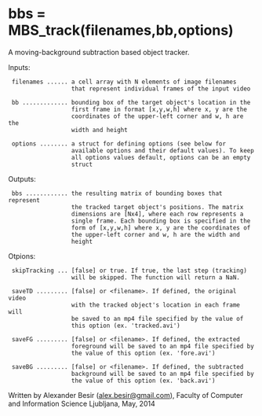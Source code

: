  bbs = MBS_track(filenames,bb,options)
==========================================

  A moving-background subtraction based object tracker.
 
  Inputs:
 
     filenames ...... a cell array with N elements of image filenames
                      that represent individual frames of the input video
 
     bb ............. bounding box of the target object's location in the
                      first frame in format [x,y,w,h] where x, y are the
                      coordinates of the upper-left corner and w, h are the
                      width and height
 
     options ........ a struct for defining options (see below for
                      available options and their default values). To keep
                      all options values default, options can be an empty
                      struct
 
  Outputs:
 
     bbs ............ the resulting matrix of bounding boxes that represent
                      the tracked target object's positions. The matrix
                      dimensions are [Nx4], where each row represents a
                      single frame. Each bounding box is specified in the
                      form of [x,y,w,h] where x, y are the coordinates of
                      the upper-left corner and w, h are the width and
                      height
 
  Otpions:
 
     skipTracking ... [false] or true. If true, the last step (tracking)
                      will be skipped. The function will return a NaN.
 
     saveTD ......... [false] or <filename>. If defined, the original video
                      with the tracked object's location in each frame will
                      be saved to an mp4 file specified by the value of
                      this option (ex. 'tracked.avi')
 
     saveFG ......... [false] or <filename>. If defined, the extracted
                      foreground will be saved to an mp4 file specified by
                      the value of this option (ex. 'fore.avi')
 
     saveBG ......... [false] or <filename>. If defined, the subtracted
                      background will be saved to an mp4 file specified by
                      the value of this option (ex. 'back.avi')
 
  Written by Alexander Besir (alex.besir@gmail.com), Faculty of Computer and Information Science Ljubljana, May, 2014
